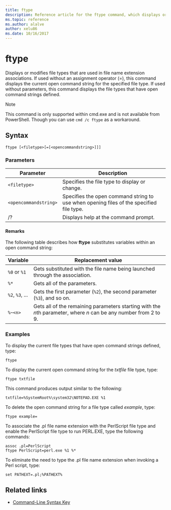 ```yaml
---
title: ftype
description: Reference article for the ftype command, which displays or modifies file type used in file name extension associations.
ms.topic: reference
ms.author: alalve
author: xelu86
ms.date: 10/16/2017
---
```


# ftype

Displays or modifies file types that are used in file name extension associations. If used without an assignment operator (=), this command displays the current open command string for the specified file type. If used without parameters, this command displays the file types that have open command strings defined.

> [!NOTE]
> This command is only supported within cmd.exe and is not available from PowerShell.
> Though you can use `cmd /c ftype` as a workaround.

## Syntax

```
ftype [<filetype>[=[<opencommandstring>]]]
```

### Parameters

| Parameter | Description |
| --------- | ----------- |
| `<filetype>` | Specifies the file type to display or change. |
| `<opencommandstring>` | Specifies the open command string to use when opening files of the specified file type.|
| /? | Displays help at the command prompt. |

#### Remarks

The following table describes how **ftype** substitutes variables within an open command string:

| Variable | Replacement value |
| -------- | ----------------- |
| `%0` or `%1` | Gets substituted with the file name being launched through the association. |
| `%*` | Gets all of the parameters. |
| `%2`, `%3`, ... | Gets the first parameter (`%2`), the second parameter (`%3`), and so on. |
| `%~<n>` | Gets all of the remaining parameters starting with the *n*th parameter, where *n* can be any number from 2 to 9. |

### Examples

To display the current file types that have open command strings defined, type:

```
ftype
```

To display the current open command string for the *txtfile* file type, type:

```
ftype txtfile
```

This command produces output similar to the following:

`txtfile=%SystemRoot%\system32\NOTEPAD.EXE %1`

To delete the open command string for a file type called *example*, type:

```
ftype example=
```

To associate the .pl file name extension with the PerlScript file type and enable the PerlScript file type to run PERL.EXE, type the following commands:

```
assoc .pl=PerlScript
ftype PerlScript=perl.exe %1 %*
```

To eliminate the need to type the .pl file name extension when invoking a Perl script, type:

```
set PATHEXT=.pl;%PATHEXT%
```

## Related links

- [Command-Line Syntax Key](command-line-syntax-key.md)
